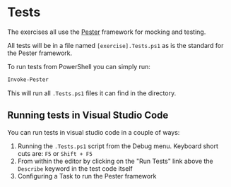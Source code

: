 # Tests

The exercises all use the [Pester](https://github.com/pester/Pester) framework for mocking and testing.

All tests will be in a file named `[exercise].Tests.ps1` as is the standard for the Pester framework.

To run tests from PowerShell you can simply run:

``` PowerShell
Invoke-Pester
```

This will run all `.Tests.ps1` files it can find in the directory.

## Running tests in Visual Studio Code

You can run tests in visual studio code in a couple of ways:

1. Running the `.Tests.ps1` script from the Debug menu. Keyboard short cuts are: `F5` or `Shift + F5`
1. From within the editor by clicking on the "Run Tests" link above the `Describe` keyword in the test code itself
1. Configuring a Task to run the Pester framework